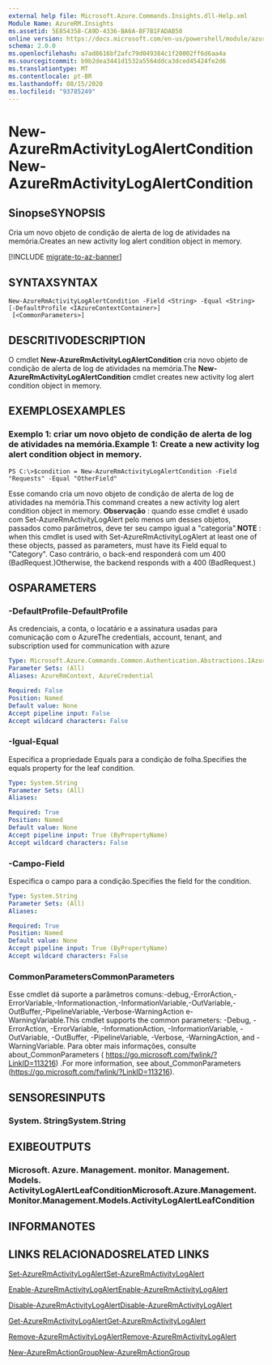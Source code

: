 ```yaml
---
external help file: Microsoft.Azure.Commands.Insights.dll-Help.xml
Module Name: AzureRM.Insights
ms.assetid: 5E854358-CA9D-4336-BA6A-BF7B1FADAB50
online version: https://docs.microsoft.com/en-us/powershell/module/azurerm.insights/new-azurermactivitylogalertcondition
schema: 2.0.0
ms.openlocfilehash: a7ad8616bf2afc79d049384c1f20002ff6d6aa4a
ms.sourcegitcommit: b9b2dea3441d1532a5564ddca3dced45424fe2d6
ms.translationtype: MT
ms.contentlocale: pt-BR
ms.lasthandoff: 08/15/2020
ms.locfileid: "93785249"
---
```

# <span data-ttu-id="b6b95-101">New-AzureRmActivityLogAlertCondition</span><span class="sxs-lookup"><span data-stu-id="b6b95-101">New-AzureRmActivityLogAlertCondition</span></span>

## <span data-ttu-id="b6b95-102">Sinopse</span><span class="sxs-lookup"><span data-stu-id="b6b95-102">SYNOPSIS</span></span>
<span data-ttu-id="b6b95-103">Cria um novo objeto de condição de alerta de log de atividades na memória.</span><span class="sxs-lookup"><span data-stu-id="b6b95-103">Creates an new activity log alert condition object in memory.</span></span>

[!INCLUDE [migrate-to-az-banner](../../includes/migrate-to-az-banner.md)]

## <span data-ttu-id="b6b95-104">SYNTAX</span><span class="sxs-lookup"><span data-stu-id="b6b95-104">SYNTAX</span></span>

```
New-AzureRmActivityLogAlertCondition -Field <String> -Equal <String> [-DefaultProfile <IAzureContextContainer>]
 [<CommonParameters>]
```

## <span data-ttu-id="b6b95-105">DESCRITIVO</span><span class="sxs-lookup"><span data-stu-id="b6b95-105">DESCRIPTION</span></span>
<span data-ttu-id="b6b95-106">O cmdlet **New-AzureRmActivityLogAlertCondition** cria novo objeto de condição de alerta de log de atividades na memória.</span><span class="sxs-lookup"><span data-stu-id="b6b95-106">The **New-AzureRmActivityLogAlertCondition** cmdlet creates new activity log alert condition object in memory.</span></span>

## <span data-ttu-id="b6b95-107">EXEMPLOS</span><span class="sxs-lookup"><span data-stu-id="b6b95-107">EXAMPLES</span></span>

### <span data-ttu-id="b6b95-108">Exemplo 1: criar um novo objeto de condição de alerta de log de atividades na memória.</span><span class="sxs-lookup"><span data-stu-id="b6b95-108">Example 1: Create a new activity log alert condition object in memory.</span></span>
```
PS C:\>$condition = New-AzureRmActivityLogAlertCondition -Field "Requests" -Equal "OtherField"
```

<span data-ttu-id="b6b95-109">Esse comando cria um novo objeto de condição de alerta de log de atividades na memória.</span><span class="sxs-lookup"><span data-stu-id="b6b95-109">This command creates a new activity log alert condition object in memory.</span></span>
<span data-ttu-id="b6b95-110">**Observação** : quando esse cmdlet é usado com Set-AzureRmActivityLogAlert pelo menos um desses objetos, passados como parâmetros, deve ter seu campo igual a "categoria".</span><span class="sxs-lookup"><span data-stu-id="b6b95-110">**NOTE** : when this cmdlet is used with Set-AzureRmActivityLogAlert at least one of these objects, passed as parameters, must have its Field equal to "Category".</span></span> <span data-ttu-id="b6b95-111">Caso contrário, o back-end responderá com um 400 (BadRequest.)</span><span class="sxs-lookup"><span data-stu-id="b6b95-111">Otherwise, the backend responds with a 400 (BadRequest.)</span></span>

## <span data-ttu-id="b6b95-112">OS</span><span class="sxs-lookup"><span data-stu-id="b6b95-112">PARAMETERS</span></span>

### <span data-ttu-id="b6b95-113">-DefaultProfile</span><span class="sxs-lookup"><span data-stu-id="b6b95-113">-DefaultProfile</span></span>
<span data-ttu-id="b6b95-114">As credenciais, a conta, o locatário e a assinatura usadas para comunicação com o Azure</span><span class="sxs-lookup"><span data-stu-id="b6b95-114">The credentials, account, tenant, and subscription used for communication with azure</span></span>

```yaml
Type: Microsoft.Azure.Commands.Common.Authentication.Abstractions.IAzureContextContainer
Parameter Sets: (All)
Aliases: AzureRmContext, AzureCredential

Required: False
Position: Named
Default value: None
Accept pipeline input: False
Accept wildcard characters: False
```

### <span data-ttu-id="b6b95-115">-Igual</span><span class="sxs-lookup"><span data-stu-id="b6b95-115">-Equal</span></span>
<span data-ttu-id="b6b95-116">Especifica a propriedade Equals para a condição de folha.</span><span class="sxs-lookup"><span data-stu-id="b6b95-116">Specifies the equals property for the leaf condition.</span></span>

```yaml
Type: System.String
Parameter Sets: (All)
Aliases:

Required: True
Position: Named
Default value: None
Accept pipeline input: True (ByPropertyName)
Accept wildcard characters: False
```

### <span data-ttu-id="b6b95-117">-Campo</span><span class="sxs-lookup"><span data-stu-id="b6b95-117">-Field</span></span>
<span data-ttu-id="b6b95-118">Especifica o campo para a condição.</span><span class="sxs-lookup"><span data-stu-id="b6b95-118">Specifies the field for the condition.</span></span>

```yaml
Type: System.String
Parameter Sets: (All)
Aliases:

Required: True
Position: Named
Default value: None
Accept pipeline input: True (ByPropertyName)
Accept wildcard characters: False
```

### <span data-ttu-id="b6b95-119">CommonParameters</span><span class="sxs-lookup"><span data-stu-id="b6b95-119">CommonParameters</span></span>
<span data-ttu-id="b6b95-120">Esse cmdlet dá suporte a parâmetros comuns:-debug,-ErrorAction,-ErrorVariable,-Informationaction,-InformationVariable,-OutVariable,-OutBuffer,-PipelineVariable,-Verbose-WarningAction e-WarningVariable.</span><span class="sxs-lookup"><span data-stu-id="b6b95-120">This cmdlet supports the common parameters: -Debug, -ErrorAction, -ErrorVariable, -InformationAction, -InformationVariable, -OutVariable, -OutBuffer, -PipelineVariable, -Verbose, -WarningAction, and -WarningVariable.</span></span> <span data-ttu-id="b6b95-121">Para obter mais informações, consulte about_CommonParameters ( https://go.microsoft.com/fwlink/?LinkID=113216) .</span><span class="sxs-lookup"><span data-stu-id="b6b95-121">For more information, see about_CommonParameters (https://go.microsoft.com/fwlink/?LinkID=113216).</span></span>

## <span data-ttu-id="b6b95-122">SENSORES</span><span class="sxs-lookup"><span data-stu-id="b6b95-122">INPUTS</span></span>

### <span data-ttu-id="b6b95-123">System. String</span><span class="sxs-lookup"><span data-stu-id="b6b95-123">System.String</span></span>

## <span data-ttu-id="b6b95-124">EXIBE</span><span class="sxs-lookup"><span data-stu-id="b6b95-124">OUTPUTS</span></span>

### <span data-ttu-id="b6b95-125">Microsoft. Azure. Management. monitor. Management. Models. ActivityLogAlertLeafCondition</span><span class="sxs-lookup"><span data-stu-id="b6b95-125">Microsoft.Azure.Management.Monitor.Management.Models.ActivityLogAlertLeafCondition</span></span>

## <span data-ttu-id="b6b95-126">INFORMA</span><span class="sxs-lookup"><span data-stu-id="b6b95-126">NOTES</span></span>

## <span data-ttu-id="b6b95-127">LINKS RELACIONADOS</span><span class="sxs-lookup"><span data-stu-id="b6b95-127">RELATED LINKS</span></span>

[<span data-ttu-id="b6b95-128">Set-AzureRmActivityLogAlert</span><span class="sxs-lookup"><span data-stu-id="b6b95-128">Set-AzureRmActivityLogAlert</span></span>](./Set-AzureRmActivityLogAlert.md)

[<span data-ttu-id="b6b95-129">Enable-AzureRmActivityLogAlert</span><span class="sxs-lookup"><span data-stu-id="b6b95-129">Enable-AzureRmActivityLogAlert</span></span>](./Enable-AzureRmActivityLogAlert.md)

[<span data-ttu-id="b6b95-130">Disable-AzureRmActivityLogAlert</span><span class="sxs-lookup"><span data-stu-id="b6b95-130">Disable-AzureRmActivityLogAlert</span></span>](./Disable-AzureRmActivityLogAlert.md)

[<span data-ttu-id="b6b95-131">Get-AzureRmActivityLogAlert</span><span class="sxs-lookup"><span data-stu-id="b6b95-131">Get-AzureRmActivityLogAlert</span></span>](./Get-AzureRmActivityLogAlert.md)

[<span data-ttu-id="b6b95-132">Remove-AzureRmActivityLogAlert</span><span class="sxs-lookup"><span data-stu-id="b6b95-132">Remove-AzureRmActivityLogAlert</span></span>](./Remove-AzureRmActivityLogAlert.md)

[<span data-ttu-id="b6b95-133">New-AzureRmActionGroup</span><span class="sxs-lookup"><span data-stu-id="b6b95-133">New-AzureRmActionGroup</span></span>](./Get-AzureRmActionGroup.md)
